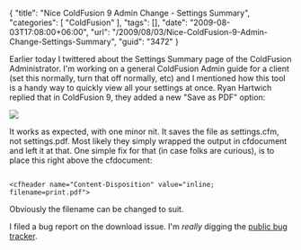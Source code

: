 {
	"title": "Nice ColdFusion 9 Admin Change - Settings Summary",
	"categories": [
		"ColdFusion"
	],
	"tags": [],
	"date": "2009-08-03T17:08:00+06:00",
	"url": "/2009/08/03/Nice-ColdFusion-9-Admin-Change-Settings-Summary",
	"guid": "3472"
}

Earlier today I twittered about the Settings Summary page of the ColdFusion Administrator. I'm working on a general ColdFusion Admin guide for a client (set this normally, turn that off normally, etc) and I mentioned how this tool is a handy way to quickly view all your settings at once. Ryan Hartwich replied that in ColdFusion 9, they added a new "Save as PDF" option:

<img src="http://static.raymondcamden.com/images/Picture 178.png" />

It works as expected, with one minor nit. It saves the file as settings.cfm, not settings.pdf. Most likely they simply wrapped the output in cfdocument and left it at that. One simple fix for that (in case folks are curious), is to place this right above the cfdocument: 

<code>
&lt;cfheader name="Content-Disposition" value="inline; filename=print.pdf"&gt;
</code>

Obviously the filename can be changed to suit. 

I filed a bug report on the download issue. I'm <i>really</i> digging the <a href="http://cfbugs.adobe.com/cfbugreport/flexbugui/cfbugtracker/main.html#">public bug tracker</a>.